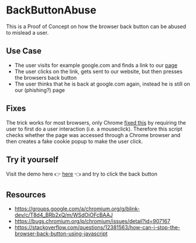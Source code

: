 # BackButtonAbuse

This is a Proof of Concept on how the browser back button can be abused to mislead a user.

## Use Case

- The user visits for example google.com and finds a link to our [page](https://tothemax.github.io/BackButtonAbuse/page.html)
- The user clicks on the link, gets sent to our website, but then presses the browsers back button
- The user thinks that he is back at google.com again, instead he is still on our (phishing?) page

## Fixes

The trick works for most browsers, only Chrome [fixed this](https://groups.google.com/a/chromium.org/g/blink-dev/c/T8d4_BRb2xQ/m/WSdOiOFcBAAJ) by requiring the user to first do a user interaction (i.e. a mouseclick). Therefore this script checks whether the page was accessed through a Chrome browser and then creates a fake cookie popup to make the user click.

## Try it yourself

Visit the demo here 👉 [here](https://tothemax.github.io/BackButtonAbuse/page.html) 👈 and try to click the back button

## Resources

- https://groups.google.com/a/chromium.org/g/blink-dev/c/T8d4_BRb2xQ/m/WSdOiOFcBAAJ
- https://bugs.chromium.org/p/chromium/issues/detail?id=907167
- https://stackoverflow.com/questions/12381563/how-can-i-stop-the-browser-back-button-using-javascript

